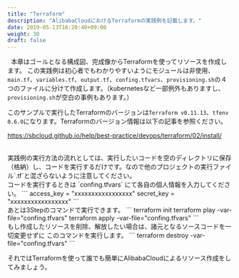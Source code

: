 ```yaml
---
title: "Terraform"
description: "AlibabaCloudにおけるTerraformの実践例を記載します。"
date: 2019-05-13T16:20:40+09:00
weight: 30
draft: false
---
```

<!-- descriptionがコンテンツの前に表示されます -->

<!-- コンテンツを書くときはこの下に記載ください -->
&nbsp; 本章はゴールとなる構成図、完成像からTerraformを使ってリソースを作成します。 この実践例は初心者でもわかりやすいようにモジュールは非使用、`main.tf`、`variables.tf`、`output.tf`、`confing.tfvars`、`provisioning.sh`の４つのファイルに分けて作成します。（kubernetesなど一部例外もありますし、`provisioning.sh`が空白の事例もあります。）

このサンプルで実行したTerraformのバージョンは`Terraform v0.11.13`、`tfenv 0.6.0`になります。Terraformのバージョン情報は以下の記事を参照ください。 

https://sbcloud.github.io/help/best-practice/devops/terraform/02/install/

<br>
実践例の実行方法の流れとしては、実行したいコードを空のディレクトリに保存（格納）し、コードを実行するだけです。なので他のプロジェクトの実行ファイル`.tf`と混ざらないように注意してください。

<br>
コードを実行するときは `confing.tfvars` にて各自の個人情報を入力してください。
```
access_key = "xxxxxxxxxxxxxxxxx"
secret_key = "xxxxxxxxxxxxxxxxx"
```
<br>
あとは3Stepのコマンドで実行できます。
```
terraform init
terraform play -var-file="confing.tfvars"
terraform apply -var-file="confing.tfvars"
```
<br>
もし作成したリソースを削除、解放したい場合は、諸元となるソースコードを一切変更せずに このコマンドを実行します。
```
terraform destroy -var-file="confing.tfvars"
```

それではTerraformを使って誰でも簡単にAlibabaCloudによるリソース作成をしてみましょう。


<!-- 配下タイトル一覧がコンテンツの後に表示されます -->
